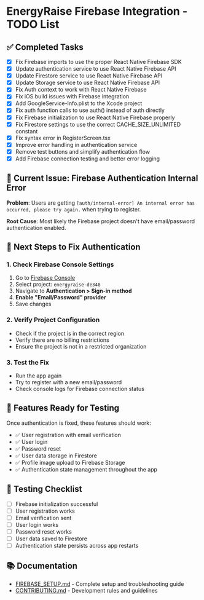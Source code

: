 # EnergyRaise Firebase Integration - TODO List

## ✅ Completed Tasks

- [x] Fix Firebase imports to use the proper React Native Firebase SDK
- [x] Update authentication service to use React Native Firebase API
- [x] Update Firestore service to use React Native Firebase API
- [x] Update Storage service to use React Native Firebase API
- [x] Fix Auth context to work with React Native Firebase
- [x] Fix iOS build issues with Firebase integration
- [x] Add GoogleService-Info.plist to the Xcode project
- [x] Fix auth function calls to use auth() instead of auth directly
- [x] Fix Firebase initialization to use React Native Firebase properly
- [x] Fix Firestore settings to use the correct CACHE_SIZE_UNLIMITED constant
- [x] Fix syntax error in RegisterScreen.tsx
- [x] Improve error handling in authentication service
- [x] Remove test buttons and simplify authentication flow
- [x] Add Firebase connection testing and better error logging

## 🔧 Current Issue: Firebase Authentication Internal Error

**Problem**: Users are getting `[auth/internal-error] An internal error has occurred, please try again.` when trying to register.

**Root Cause**: Most likely the Firebase project doesn't have email/password authentication enabled.

## 🚀 Next Steps to Fix Authentication

### 1. Check Firebase Console Settings

1. Go to [Firebase Console](https://console.firebase.google.com/)
2. Select project: `energyraise-de348`
3. Navigate to **Authentication > Sign-in method**
4. **Enable "Email/Password" provider**
5. Save changes

### 2. Verify Project Configuration

- Check if the project is in the correct region
- Verify there are no billing restrictions
- Ensure the project is not in a restricted organization

### 3. Test the Fix

- Run the app again
- Try to register with a new email/password
- Check console logs for Firebase connection status

## 📱 Features Ready for Testing

Once authentication is fixed, these features should work:

- ✅ User registration with email verification
- ✅ User login
- ✅ Password reset
- ✅ User data storage in Firestore
- ✅ Profile image upload to Firebase Storage
- ✅ Authentication state management throughout the app

## 🧪 Testing Checklist

- [ ] Firebase initialization successful
- [ ] User registration works
- [ ] Email verification sent
- [ ] User login works
- [ ] Password reset works
- [ ] User data saved to Firestore
- [ ] Authentication state persists across app restarts

## 📚 Documentation

- [FIREBASE_SETUP.md](./FIREBASE_SETUP.md) - Complete setup and troubleshooting guide
- [CONTRIBUTING.md](./CONTRIBUTING.md) - Development rules and guidelines

